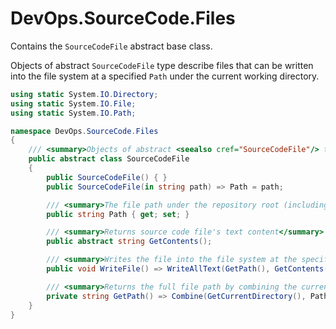 # DevOps.SourceCode.Files

Contains the `SourceCodeFile` abstract base class.

Objects of abstract `SourceCodeFile` type describe files that can be written into the file system at a specified `Path` under the current working directory.

```csharp
using static System.IO.Directory;
using static System.IO.File;
using static System.IO.Path;

namespace DevOps.SourceCode.Files
{
    /// <summary>Objects of abstract <seealso cref="SourceCodeFile"/> type describe files that can be written into the file system at a specified <seealso cref="Path"/> under the current working directory</summary>
    public abstract class SourceCodeFile
    {
        public SourceCodeFile() { }
        public SourceCodeFile(in string path) => Path = path;

        /// <summary>The file path under the repository root (including file name and extension)</summary>
        public string Path { get; set; }

        /// <summary>Returns source code file's text content</summary>
        public abstract string GetContents();

        /// <summary>Writes the file into the file system at the specified path under the current working directory</summary>
        public void WriteFile() => WriteAllText(GetPath(), GetContents());

        /// <summary>Returns the full file path by combining the current working directory with the specified Path</summary>
        private string GetPath() => Combine(GetCurrentDirectory(), Path);
    }
}

```